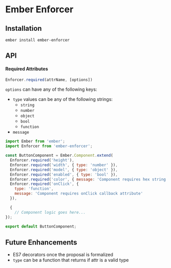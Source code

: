 # Ember Enforcer

## Installation

```
ember install ember-enforcer
```

## API

#### Required Attributes

```js
Enforcer.required(attrName, [options])
```

`options` can have any of the following keys:
- `type` values can be any of the following strings:
  - `string`
  - `number`
  - `object`
  - `bool`
  - `function`
- `message`

```js
import Ember from 'ember';
import Enforcer from 'ember-enforcer';

const ButtonComponent = Ember.Component.extend(
  Enforcer.required('height'),
  Enforcer.required('width', { type: 'number' }),
  Enforcer.required('model', { type: 'object' }),
  Enforcer.required('enabled', { type: 'bool' }),
  Enforcer.required('color', { message: 'Component requires hex string attribute' }),
  Enforcer.required('onClick', {
    type: 'function',
    message: 'Component requires onClick callback attribute'
  }),

  {
    // Component logic goes here...
});

export default ButtonComponent;
```

## Future Enhancements

- ES7 decorators once the proposal is formalized
- `type` can be a function that returns if attr is a valid type
